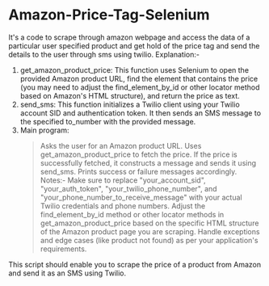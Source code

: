 # Amazon-Price-Tag-Selenium
It's a code to scrape through amazon webpage and access the data of a particular user specified product and get hold of the price tag and send the details to the user through sms using twilio.
Explanation:-
1. get_amazon_product_price: This function uses Selenium to open the provided Amazon product URL, find the element that contains the price (you may need to adjust the find_element_by_id or other locator method based on Amazon's HTML structure), and return the price as text.
2. send_sms: This function initializes a Twilio client using your Twilio account SID and authentication token. It then sends an SMS message to the specified to_number with the provided message.
3. Main program:
     >Asks the user for an Amazon product URL.
     >Uses get_amazon_product_price to fetch the price.
     >If the price is successfully fetched, it constructs a message and sends it using send_sms.
     >Prints success or failure messages accordingly.
Notes:-
     >Make sure to replace "your_account_sid", "your_auth_token", "your_twilio_phone_number", and "your_phone_number_to_receive_message" 
      with your actual Twilio credentials and phone numbers.
     >Adjust the find_element_by_id method or other locator methods in get_amazon_product_price based on the specific HTML structure of the 
      Amazon product page you are scraping.
     >Handle exceptions and edge cases (like product not found) as per your application's requirements.

This script should enable you to scrape the price of a product from Amazon and send it as an SMS using Twilio.
